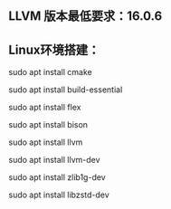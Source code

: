 ## LLVM 版本最低要求：16.0.6

## Linux环境搭建：
sudo apt install cmake

sudo apt install build-essential

sudo apt install flex

sudo apt install bison

sudo apt install llvm

sudo apt install llvm-dev

sudo apt install zlib1g-dev

sudo apt install libzstd-dev
